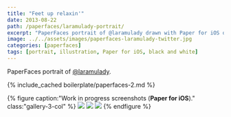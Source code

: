 ```yaml
---
title: "Feet up relaxin'"
date: 2013-08-22
path: /paperfaces/laramulady-portrait/
excerpt: "PaperFaces portrait of @laramulady drawn with Paper for iOS on an iPad."
image: ../../assets/images/paperfaces-laramulady-twitter.jpg
categories: [paperfaces]
tags: [portrait, illustration, Paper for iOS, black and white]
---
```


PaperFaces portrait of [@laramulady](https://twitter.com/laramulady).

{% include_cached boilerplate/paperfaces-2.md %}

{% figure caption:"Work in progress screenshots (**Paper for iOS**)." class:"gallery-3-col" %}
[![](../../assets/images/paperfaces-laramulady-process-1-600.jpg)](../../assets/images/paperfaces-laramulady-process-1-lg.jpg)
[![](../../assets/images/paperfaces-laramulady-process-2-600.jpg)](../../assets/images/paperfaces-laramulady-process-2-lg.jpg)
[![](../../assets/images/paperfaces-laramulady-process-3-600.jpg)](../../assets/images/paperfaces-laramulady-process-3-lg.jpg)
{% endfigure %}
